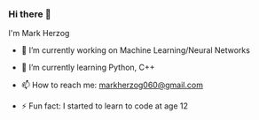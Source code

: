 ### Hi there 👋

I'm Mark Herzog

- 🔭 I’m currently working on Machine Learning/Neural Networks

- 🌱 I’m currently learning Python, C++

- 📫 How to reach me: markherzog060@gmail.com

- ⚡ Fun fact: I started to learn to code at age 12

